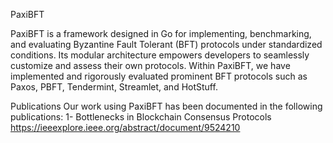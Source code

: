 
PaxiBFT

PaxiBFT is a framework designed in Go for implementing, benchmarking, and evaluating Byzantine Fault Tolerant (BFT) protocols under standardized conditions. Its modular architecture empowers developers to seamlessly customize and assess their own protocols. Within PaxiBFT, we have implemented and rigorously evaluated prominent BFT protocols such as Paxos, PBFT, Tendermint, Streamlet, and HotStuff.

Publications
Our work using PaxiBFT has been documented in the following publications:
1- Bottlenecks in Blockchain Consensus Protocols
https://ieeexplore.ieee.org/abstract/document/9524210
